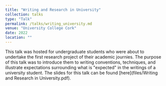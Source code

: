 ```yaml
---
title: "Writing and Research in University"
collection: talks
type: "Talk"
permalink: /talks/writing_university.md
venue: "University College Cork"
date: 2022
location: ""
---
```


This talk was hosted for undergraduate students who were about to undertake the first research project of their academic journies. The purpose of this talk was to introduce them to writing conventions, techniques, and illustrate expectations surrounding what is "expected" in the writings of a university student. The slides for this talk can be found [here](files/Writing and Research in University.pdf).
